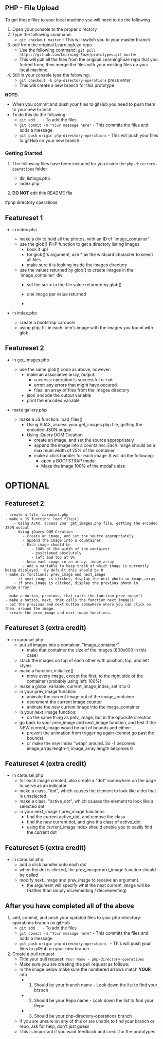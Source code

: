 ## PHP - File Upload

To get these files to your local machine you will need to do the following

1. Open your console to the proper directory
2. Type the following command:
	- `git checkout master` - This will switch you to your master branch
3. pull from the original Learningfuze repo
	- Use the following command:
		`git pull https://github.com/Learning-Fuze/prototypes.git master`
	- This will pull all the files from the original LearningFuze repo that you forked from, then merge the files with your existing files on your local machine.
4. Still in your console type the following: 
	- `git checkout -b php-directory-operations` press enter
	- This will create a new branch for this prototype

**NOTE:**
- When you commit and push your files to gitHub you need to push them to your new branch
- To do this do the following:
	- `git add . ` - To add the files
	- `git commit -m "Your message here"` - This commits the files and adds a message
	- `git push origin php-directory-operations` - This will push your files to gitHub on your new branch

### Getting Started

1. The following files have been included for you inside the `php-directory-operations` folder
	- dir_listings.php
	- index.php

2. **DO NOT** edit this README file

#php directory operations

## Featureset 1

- in index.php
	- make a div to hold all the photos, with an ID of 'image_container'
	- use the glob() PHP function to get a directory listing images
		- Look it up!
		- for glob()'s argument, use * as the wildcard character to select all files
		- make sure it is looking inside the images directory
	- use the values returned by glob() to create images in the 'image_container' div
		- set the src = to the file value returned by glob()
		- one image per value returned

		- 
		
- in index.php
	- create a bootstrap carousel
	- using php, fill in each item's image with the images you found with glob

## Featureset 2
- in get_images.php

	- use the same glob() code as above, however:
		- make an associative array, output:
			- success: operation is successful or not
			- error: any errors that might have occured
			- files: an array of files from the images directory
		- json_encode the output variable
		- print the encoded variable

- make gallery.php
	- make a JS function: load_files()
		- Using AJAX, access your get_images.php file, getting the encoded JSON output
		- Using jQuery DOM Creation
			- create an image, and set the source appropriately
			- append the image into a countainer.  Each image should be a maximum width of 25% of the container.
			- make a click handler for each image.  It will do the following:
				- open a BOOTSTRAP modal
				- Make the image 100% of the modal's size
		
# OPTIONAL 

## Featureset 2
	- create a file, carousel.php
	- make a JS function: load_files()
		- Using AJAX, access your get_images.php file, getting the encoded JSON output
		- Using jQuery DOM Creation
			- create an image, and set the source appropriately
			- append the image into a countainer.  
			- Each image should be 
				- 100% of the width of the container
				- positioned absolutely
				- left and top at 0%
			- keep each image in an array: image_array
			- add a variable to keep track of which image is currently being displayed.  By default this should be 0
	- make JS functions: prev_image and next_image
		- if next_image is clicked, display the next photo in image_array
		- if prev_image is clicked, display the previous photo in image_array

	- make a button, previous, that calls the function prev_image()
	- make a button, next, that calls the function next_image()
	- put the previous and next button somewhere where you can click on them, around the image.
	- create the prev_image and next_image functions.  



## Featureset 3 (extra credit)

- in carousel.php
	- put all images into a container, "image_container"
		- make that container the size of the images (800x600 in this case)
	- stack the images on top of each other with position, top, and left styles 
	- make a function, initialize()
		- move every image, except the first, to the right side of the container (probably using left: 100%)
	- make a global variable, current_image_index, set it to 0
	- in your prev_image function:
		- animate the current image out of the image_container
		- decrement the current image counter
		- animate the new current image into the image_container
	- in your next_image function:
		- do the same thing as prev_image, but in the opposite direction
	- go back to your prev_image and next_image function, and test if the NEW current_image would be out of bounds and either:
		- prevent the animation from triggering again (cannot go past the bounds)
		- or make the new index "wrap" around.  So -1 becomes image_array.length-1, image_array.length becomes 0

## Featureset 4 (extra credit)

- in carousel.php
	- for each image created, also create a "dot" somewhere on the page to serve as an indicator
	- make a class, "dot", which causes the element to look like a dot that is unselected
	- make a class, "active_dot", which causes the element to look like a selected dot
	- in your next_image / prev_image functions:
		- find the current active_dot, and remove the class
		- find the new current dot, and give it a class of active_dot
		- using the current_image index should enable you to easily find the current dot


## Featureset 5 (extra credit)

- in carousel.php
	- add a click handler onto each dot
	- when the dot is clicked, the prev_image/next_image function should be called
	- modify next_image and prev_image to receive an argument.
		- the argument will specify what the next current_image will be (Rather than simply incrementing / decrementing)
	
## After you have completed all of the above

1. add, commit, and push your updated files to your php-directory-operations branch on gitHub
	- `git add . ` - To add the files
	- `git commit -m "Your message here"` - This commits the files and adds a message
	- `git push origin php-directory-operations ` - This will push your files to gitHub on your new branch
2. Create a pull request
	- Title your pull request: `Your Name - php-directory-operations`
	- Make sure you are creating the pull request as follows:
	- In the image below make sure the numbered arrows match **YOUR** info
		- 1. Should be your branch name - Look down the list to find your branch
		- 2. Should be your Repo name - Look down the list to find your Repo
		- 3. Should be your php-directory-operations branch
	- If you are unsure on any of this or are unable to find your branch or repo, ask for help, don't just guess
	- This is important if you want feedback and credit for the prototypes 


<img src="https://github.com/Learning-Fuze/prototypes/blob/assets/assets/pr_php-directory-operations.png?raw=true" alt="">

